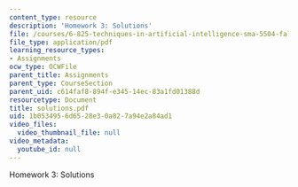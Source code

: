 ```yaml
---
content_type: resource
description: 'Homework 3: Solutions'
file: /courses/6-825-techniques-in-artificial-intelligence-sma-5504-fall-2002/1b0534956d6528e30a827a94e2a84ad1_solutions.pdf
file_type: application/pdf
learning_resource_types:
- Assignments
ocw_type: OCWFile
parent_title: Assignments
parent_type: CourseSection
parent_uid: c614faf8-894f-e345-14ec-83a1fd01388d
resourcetype: Document
title: solutions.pdf
uid: 1b053495-6d65-28e3-0a82-7a94e2a84ad1
video_files:
  video_thumbnail_file: null
video_metadata:
  youtube_id: null
---
```

Homework 3: Solutions

